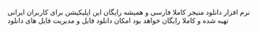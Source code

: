نرم افزار دانلود منیجر کاملا فارسی و همیشه رایگان
این اپلیکیشن برای کاربران ایرانی تهیه شده و کاملا رایگان خواهد بود
امکان دانلود فایل و مدیریت فایل های دانلود 
